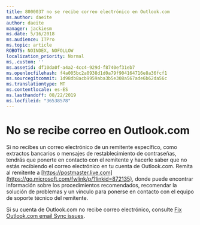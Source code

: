 ```yaml
---
title: 8000037 no se recibe correo electrónico en Outlook.com
ms.author: daeite
author: daeite
manager: jackiesm
ms.date: 5/16/2018
ms.audience: ITPro
ms.topic: article
ROBOTS: NOINDEX, NOFOLLOW
localization_priority: Normal
ms,.custom: ''
ms.assetid: df10da0f-a4a2-4cc4-929d-f8740ef31eb7
ms.openlocfilehash: f4a005bc2a0938d1d0a79f904164716e8a36fcf1
ms.sourcegitcommit: 1d98db8acb9959aba3b5e308a567ade6b62da56c
ms.translationtype: MT
ms.contentlocale: es-ES
ms.lasthandoff: 08/22/2019
ms.locfileid: "36538578"
---
```

# <a name="not-receiving-mail-in-outlookcom"></a>No se recibe correo en Outlook.com

Si no recibes un correo electrónico de un remitente específico, como extractos bancarios o mensajes de restablecimiento de contraseñas, tendrás que ponerte en contacto con el remitente y hacerle saber que no estás recibiendo el correo electrónico en tu cuenta de Outlook.com. Remita al remitente a [https://postmaster.live.com](https://go.microsoft.com/fwlink/p/?linkid=872135), donde puede encontrar información sobre los procedimientos recomendados, recomendar la solución de problemas y un vínculo para ponerse en contacto con el equipo de soporte técnico del remitente.
  
Si su cuenta de Outlook.com no recibe correo electrónico, consulte [Fix Outlook.com email Sync issues](https://go.microsoft.com/fwlink/p/?linkid=874363).
  

